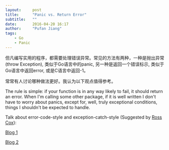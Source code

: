 ```yaml
---
layout:     post
title:      "Panic vs. Return Error"
subtitle:   ""
date:       2016-04-20 16:17 
author:     "Pufan Jiang"
tags:
    - Go
    - Panic
---
```


但凡编写实用的程序，都需要处理错误异常。常见的方法有两种，一种是抛出异常(throw Exception), 类似于Go语言中的panic, 另一种是返回一个错误标示, 类似于Go语言中返回error, 或是C语言中返回-1。

常常有人讨论哪种做法更好。我认为以下观点值得参考。

The rule is simple: if your function is in any way likely to fail, it should return an error. When I'm calling some other package, if it is well written I don't have to worry about panics, except for, well, truly exceptional conditions, things I shouldn't be expected to handle.

Talk about error-code-style and exception-catch-style (Suggested by [Ross Cox](https://plus.google.com/+RussCox-rsc/posts/iqAiKAwP6Ce)):

[Blog 1](https://blogs.msdn.microsoft.com/oldnewthing/20040422-00/?p=39683/)

[Blog 2](https://blogs.msdn.microsoft.com/oldnewthing/20050114-00/?p=36693)

